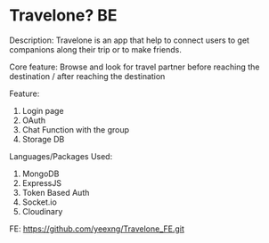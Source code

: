 # Travelone? BE

Description: Travelone is an app that help to connect users to get companions along their trip or to make friends.

Core feature: 
Browse and look for travel partner before reaching the destination / after reaching the destination

Feature:
1. Login page 
2. OAuth
3. Chat Function with the group
4. Storage DB


Languages/Packages Used:
1. MongoDB
2. ExpressJS
3. Token Based Auth
4. Socket.io
5. Cloudinary

FE: https://github.com/yeexng/Travelone_FE.git
